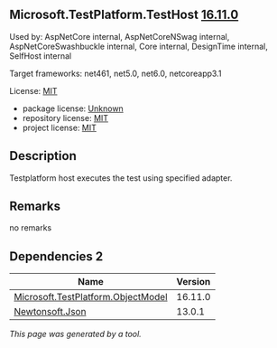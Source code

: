 Microsoft.TestPlatform.TestHost [16.11.0](https://www.nuget.org/packages/Microsoft.TestPlatform.TestHost/16.11.0)
--------------------

Used by: AspNetCore internal, AspNetCoreNSwag internal, AspNetCoreSwashbuckle internal, Core internal, DesignTime internal, SelfHost internal

Target frameworks: net461, net5.0, net6.0, netcoreapp3.1

License: [MIT](../../../../licenses/mit) 

- package license: [Unknown]() 
- repository license: [MIT](https://github.com/microsoft/vstest) 
- project license: [MIT](https://github.com/microsoft/vstest/) 

Description
-----------
Testplatform host executes the test using specified adapter.

Remarks
-----------
no remarks


Dependencies 2
-----------

|Name|Version|
|----------|:----|
|[Microsoft.TestPlatform.ObjectModel](../../../../packages/nuget.org/microsoft.testplatform.objectmodel/16.11.0)|16.11.0|
|[Newtonsoft.Json](../../../../packages/nuget.org/newtonsoft.json/13.0.1)|13.0.1|

*This page was generated by a tool.*